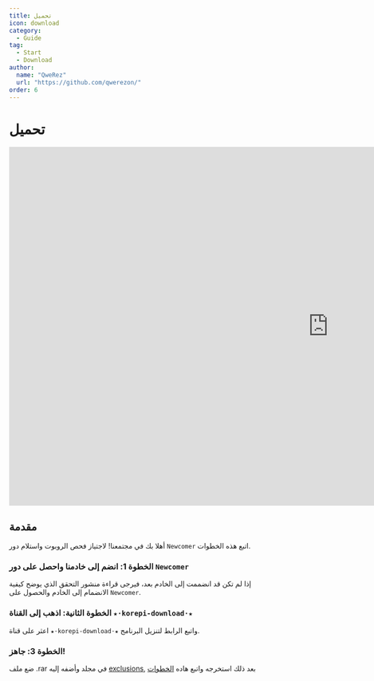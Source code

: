 ```yaml
---
title: تحميل
icon: download
category:
  - Guide
tag:
  - Start
  - Download
author:
  name: "QweRez"
  url: "https://github.com/qwerezon/"
order: 6
---
```


# تحميل

<div class="iframe-container"><iframe width="1280" height="720" src="https://www.youtube.com/embed/Mxspp5FsVEE" title="How to download Korepi" frameborder="0" allow="accelerometer; autoplay; clipboard-write; encrypted-media; gyroscope; picture-in-picture; web-share" referrerpolicy="strict-origin-when-cross-origin" allowfullscreen></iframe></div>

## مقدمة

أهلا بك في مجتمعنا! لاجتياز فحص الروبوت واستلام دور `Newcomer` اتبع هذه الخطوات.

### الخطوة 1: انضم إلى خادمنا واحصل على دور `Newcomer`

إذا لم تكن قد انضممت إلى الخادم بعد، فيرجى قراءة منشور التحقق الذي يوضح كيفية الانضمام إلى الخادم والحصول على `Newcomer`.

### الخطوة الثانية: اذهب إلى القناة `★⋅korepi-download⋅★`

اعثر على قناة `★⋅korepi-download⋅★` واتبع الرابط لتنزيل البرنامج.

### الخطوة 3: جاهز!

ضع ملف .rar في مجلد وأضفه إليه [exclusions](../guide/virus.md), بعد ذلك استخرجه واتبع هاده [الخطوات](../guide/getkey.md)

